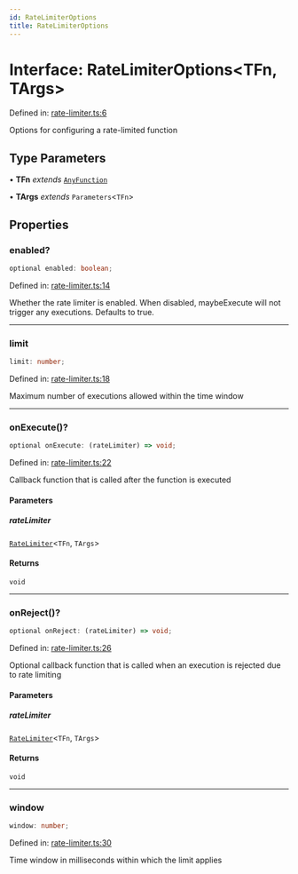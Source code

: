 ```yaml
---
id: RateLimiterOptions
title: RateLimiterOptions
---
```


<!-- DO NOT EDIT: this page is autogenerated from the type comments -->

# Interface: RateLimiterOptions\<TFn, TArgs\>

Defined in: [rate-limiter.ts:6](https://github.com/TanStack/pacer/blob/main/packages/pacer/src/rate-limiter.ts#L6)

Options for configuring a rate-limited function

## Type Parameters

• **TFn** *extends* [`AnyFunction`](../type-aliases/anyfunction.md)

• **TArgs** *extends* `Parameters`\<`TFn`\>

## Properties

### enabled?

```ts
optional enabled: boolean;
```

Defined in: [rate-limiter.ts:14](https://github.com/TanStack/pacer/blob/main/packages/pacer/src/rate-limiter.ts#L14)

Whether the rate limiter is enabled. When disabled, maybeExecute will not trigger any executions.
Defaults to true.

***

### limit

```ts
limit: number;
```

Defined in: [rate-limiter.ts:18](https://github.com/TanStack/pacer/blob/main/packages/pacer/src/rate-limiter.ts#L18)

Maximum number of executions allowed within the time window

***

### onExecute()?

```ts
optional onExecute: (rateLimiter) => void;
```

Defined in: [rate-limiter.ts:22](https://github.com/TanStack/pacer/blob/main/packages/pacer/src/rate-limiter.ts#L22)

Callback function that is called after the function is executed

#### Parameters

##### rateLimiter

[`RateLimiter`](../classes/ratelimiter.md)\<`TFn`, `TArgs`\>

#### Returns

`void`

***

### onReject()?

```ts
optional onReject: (rateLimiter) => void;
```

Defined in: [rate-limiter.ts:26](https://github.com/TanStack/pacer/blob/main/packages/pacer/src/rate-limiter.ts#L26)

Optional callback function that is called when an execution is rejected due to rate limiting

#### Parameters

##### rateLimiter

[`RateLimiter`](../classes/ratelimiter.md)\<`TFn`, `TArgs`\>

#### Returns

`void`

***

### window

```ts
window: number;
```

Defined in: [rate-limiter.ts:30](https://github.com/TanStack/pacer/blob/main/packages/pacer/src/rate-limiter.ts#L30)

Time window in milliseconds within which the limit applies
